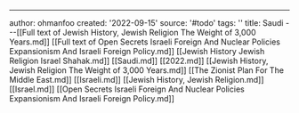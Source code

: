 ---
author: ohmanfoo
created: '2022-09-15'
source: '#todo'
tags: ''
title: Saudi
---[[Full text of Jewish History, Jewish Religion The Weight of 3,000 Years.md]]
[[Full text of Open Secrets Israeli Foreign And Nuclear Policies Expansionism And Israeli Foreign Policy.md]]
[[Jewish History Jewish Religion Israel Shahak.md]]
[[Saudi.md]]
[[2022.md]]
[[Jewish History, Jewish Religion The Weight of 3,000 Years.md]]
[[The Zionist Plan For The Middle East.md]]
[[Israeli.md]]
[[Jewish History, Jewish Religion.md]]
[[Israel.md]]
[[Open Secrets Israeli Foreign And Nuclear Policies Expansionism And Israeli Foreign Policy.md]]
